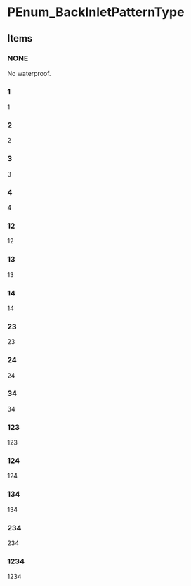 # PEnum_BackInletPatternType


<!-- end of short definition -->
## Items

### NONE
No waterproof.

### 1
1

### 2
2

### 3
3

### 4
4

### 12
12

### 13
13

### 14
14

### 23
23

### 24
24

### 34
34

### 123
123

### 124
124

### 134
134

### 234
234

### 1234
1234
